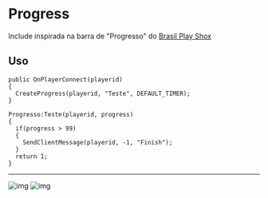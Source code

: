 # Progress
Include inspirada na barra de "Progresso" do [Brasil Play Shox]([brasilplayshox.com.br](https://www.brasilplayshox.com.br))

## Uso

```pawn
public OnPlayerConnect(playerid)
{
  CreateProgress(playerid, "Teste", DEFAULT_TIMER);
}

Progresso:Teste(playerid, progress)
{
  if(progress > 99)
  {
    SendClientMessage(playerid, -1, "Finish");
  }
  return 1;
}
```

---

![img](https://github.com/skyMateus/Progress/blob/main/imagem_2022-05-20_173344321.png) ![img](https://github.com/skyMateus/Progress/blob/main/imagem_2022-05-20_172732768.png)
